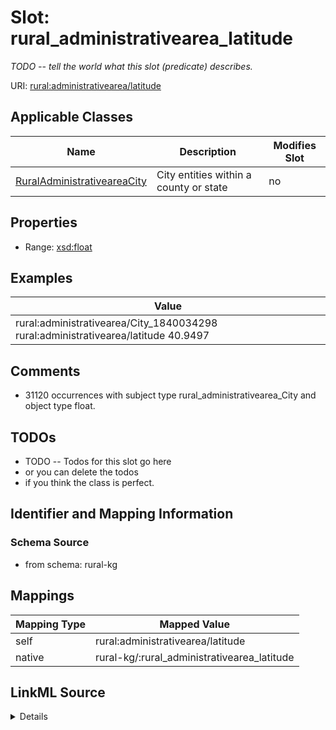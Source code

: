 

# Slot: rural_administrativearea_latitude


_TODO -- tell the world what this slot (predicate) describes._





URI: [rural:administrativearea/latitude](http://sail.ua.edu/ruralkg/administrativearea/latitude)



<!-- no inheritance hierarchy -->





## Applicable Classes

| Name | Description | Modifies Slot |
| --- | --- | --- |
| [RuralAdministrativeareaCity](../classes/RuralAdministrativeareaCity.md) | City entities within a county or state |  no  |







## Properties

* Range: [xsd:float](http://www.w3.org/2001/XMLSchema#float)






## Examples

| Value |
| --- |
| rural:administrativearea/City_1840034298 rural:administrativearea/latitude 40.9497 |

## Comments

* 31120 occurrences with subject type rural_administrativearea_City and object type float.

## TODOs

* TODO -- Todos for this slot go here
* or you can delete the todos
* if you think the class is perfect.

## Identifier and Mapping Information







### Schema Source


* from schema: rural-kg




## Mappings

| Mapping Type | Mapped Value |
| ---  | ---  |
| self | rural:administrativearea/latitude |
| native | rural-kg/:rural_administrativearea_latitude |




## LinkML Source

<details>
```yaml
name: rural_administrativearea_latitude
description: TODO -- tell the world what this slot (predicate) describes.
todos:
- TODO -- Todos for this slot go here
- or you can delete the todos
- if you think the class is perfect.
comments:
- 31120 occurrences with subject type rural_administrativearea_City and object type
  float.
examples:
- value: rural:administrativearea/City_1840034298 rural:administrativearea/latitude
    40.9497
from_schema: rural-kg
rank: 1000
slot_uri: rural:administrativearea/latitude
alias: rural_administrativearea_latitude
domain_of:
- rural_administrativearea_City
range: float

```
</details>